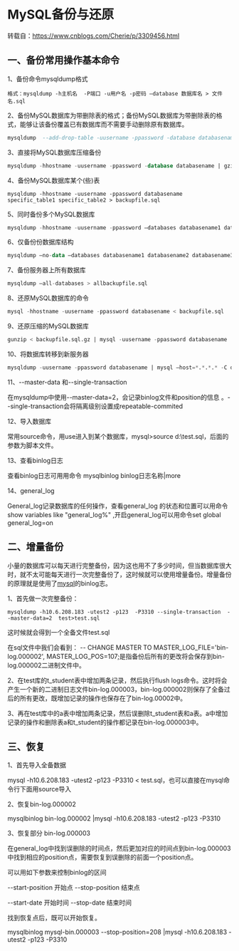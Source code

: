 # MySQL备份与还原

转载自：https://www.cnblogs.com/Cherie/p/3309456.html

## 一、备份常用操作基本命令

1、备份命令mysqldump格式

```shell
格式：mysqldump -h主机名  -P端口 -u用户名 -p密码 –database 数据库名 > 文件名.sql
```

2、备份MySQL数据库为带删除表的格式；备份MySQL数据库为带删除表的格式，能够让该备份覆盖已有数据库而不需要手动删除原有数据库。

```sql
mysqldump  --add-drop-table -uusername -ppassword -database databasename > backupfile.sql
```

3、直接将MySQL数据库压缩备份

```sql
mysqldump -hhostname -uusername -ppassword -database databasename | gzip > backupfile.sql.gz
```

4、备份MySQL数据库某个(些)表

```shell
mysqldump -hhostname -uusername -ppassword databasename specific_table1 specific_table2 > backupfile.sql
```

5、同时备份多个MySQL数据库

```sql
mysqldump -hhostname -uusername -ppassword –databases databasename1 databasename2 databasename3 > multibackupfile.sql
```

6、仅备份份数据库结构

```sql
mysqldump –no-data –databases databasename1 databasename2 databasename3 > structurebackupfile.sql
```

7、备份服务器上所有数据库

```sql
mysqldump –all-databases > allbackupfile.sql
```

8、还原MySQL数据库的命令

```sql
mysql -hhostname -uusername -ppassword databasename < backupfile.sql
```

9、还原压缩的MySQL数据库

```sql
gunzip < backupfile.sql.gz | mysql -uusername -ppassword databasename
```

10、将数据库转移到新服务器

```sql
mysqldump -uusername -ppassword databasename | mysql –host=*.*.*.* -C databasename
```

11、--master-data 和--single-transaction

   在mysqldump中使用--master-data=2，会记录binlog文件和position的信息 。--single-transaction会将隔离级别设置成repeatable-commited

12、导入数据库

常用source命令，用use进入到某个数据库，mysql>source d:\test.sql，后面的参数为脚本文件。

13、查看binlog日志

查看binlog日志可用用命令 mysqlbinlog  binlog日志名称|more

14、general_log

General_log记录数据库的任何操作，查看general_log 的状态和位置可以用命令show variables like "general_log%"  ,开启general_log可以用命令set global general_log=on

## 二、增量备份

小量的数据库可以每天进行完整备份，因为这也用不了多少时间，但当数据库很大时，就不太可能每天进行一次完整备份了，这时候就可以使用增量备份。增量备份的原理就是使用了[mysql](http://www.centos.bz/category/mysql/)的binlog志。

1、首先做一次完整备份：

```
mysqldump -h10.6.208.183 -utest2 -p123  -P3310 --single-transaction  --master-data=2  test>test.sql
```

这时候就会得到一个全备文件test.sql

在sql文件中我们会看到：
-- CHANGE MASTER TO MASTER_LOG_FILE='bin-log.000002', MASTER_LOG_POS=107;是指备份后所有的更改将会保存到bin-log.000002二进制文件中。

2、在test库的t_student表中增加两条记录，然后执行flush logs命令。这时将会产生一个新的二进制日志文件bin-log.000003，bin-log.000002则保存了全备过后的所有更改，既增加记录的操作也保存在了bin-log.00002中。

3、再在test库中的a表中增加两条记录，然后误删除t_student表和a表。a中增加记录的操作和删除表a和t_student的操作都记录在bin-log.000003中。

 

## 三、恢复

1、首先导入全备数据

mysql -h10.6.208.183 -utest2 -p123  -P3310 < test.sql，也可以直接在mysql命令行下面用source导入

2、恢复bin-log.000002

   mysqlbinlog bin-log.000002 |mysql -h10.6.208.183 -utest2 -p123  -P3310  

3、恢复部分 bin-log.000003

   在general_log中找到误删除的时间点，然后更加对应的时间点到bin-log.000003中找到相应的position点，需要恢复到误删除的前面一个position点。

可以用如下参数来控制binlog的区间

--start-position 开始点 --stop-position 结束点

--start-date 开始时间  --stop-date  结束时间

找到恢复点后，既可以开始恢复。

  mysqlbinlog mysql-bin.000003 --stop-position=208 |mysql -h10.6.208.183 -utest2 -p123  -P3310 